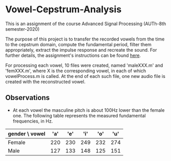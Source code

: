 # Vowel-Cepstrum-Analysis
This is an assignment of the course Advanced Signal Processing (AUTh-8th semester-2020)

The purpose of this project is to transfer the recorded vowels from the time to the cepstrum domain, compute the fundamental period, filter them appropriately, extract the impulse response and recreate the sound. For further details, the assignment's instructions can be found [here](https://github.com/vassomak/Vowel-Cepstrum-Analysis/blob/main/PTES_2020_ex4.pdf).

For processing each vowel, 10 files were created, named
'maleXXX.m' and 'femXXX.m', where X is the corresponding vowel, in each of which
vowelProcess.m is called. At the end of each such file, one new audio file is created
with the reconstructed vowel.


## Observations 

* At each vowel the masculine pitch is about 100Hz lower than the female one. The following
table represents the measured fundamental frequencies, in Hz.

gender \ vowel  | 'a'   | 'e' | 'i' | 'o' | 'u'     
-------------   | ----  | ----|---- |---- |----
Female          | 220   | 230 | 249 | 232 | 274
Male            | 127   | 133 | 148 | 125 | 151



